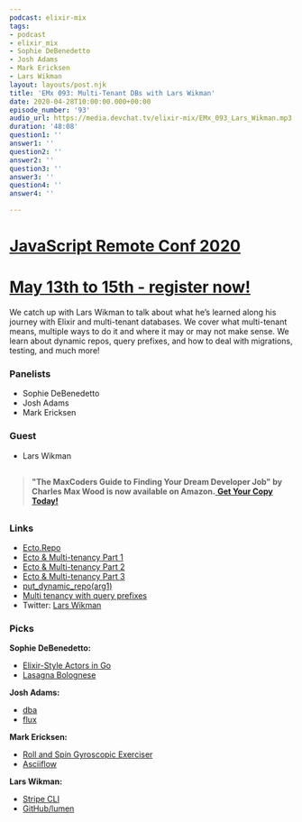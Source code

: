 ```yaml
---
podcast: elixir-mix
tags:
- podcast
- elixir_mix
- Sophie DeBenedetto
- Josh Adams
- Mark Ericksen
- Lars Wikman
layout: layouts/post.njk
title: 'EMx 093: Multi-Tenant DBs with Lars Wikman'
date: 2020-04-28T10:00:00.000+00:00
episode_number: '93'
audio_url: https://media.devchat.tv/elixir-mix/EMx_093_Lars_Wikman.mp3
duration: '48:08'
question1: ''
answer1: ''
question2: ''
answer2: ''
question3: ''
answer3: ''
question4: ''
answer4: ''

---
```

# [JavaScript Remote Conf 2020](https://devchat.tv/conferences/javascript-remote-2020/ "JavaScript Remote Conf 2020")

# [May 13th to 15th - register now!](https://devchat.tv/conferences/javascript-remote-2020/ "JavaScript Remote Conf 2020")

We catch up with Lars Wikman to talk about what he’s learned along his journey with Elixir and multi-tenant databases. We cover what multi-tenant means, multiple ways to do it and where it may or may not make sense. We learn about dynamic repos, query prefixes, and how to deal with migrations, testing, and much more!

### **Panelists**

* Sophie DeBenedetto
* Josh Adams
* Mark Ericksen

### **Guest**

* Lars Wikman

## 

> **"The MaxCoders Guide to Finding Your Dream Developer Job" by Charles Max Wood is now available on Amazon.**[ **Get Your Copy Today!**](https://www.amazon.com/gp/product/B081MBL5C9/ref=as_li_ss_tl?ie=UTF8&linkCode=sl1&tag=devchattv-20&linkId=9d61363241636e2546ef46abba198746&language=en_US)

## 

### **Links**

* [Ecto.Repo](https://hexdocs.pm/ecto/Ecto.Repo.html)
* [Ecto & Multi-tenancy Part 1](http://underjord.io/ecto-multi-tenancy-dynamic-repos-part-1-getting-started.html)
* [Ecto & Multi-tenancy Part 2](http://underjord.io/ecto-multi-tenancy-dynamic-repos-part-2.html)
* [Ecto & Multi-tenancy Part 3](http://underjord.io/ecto-multi-tenancy-prefixes-part-3.html )
* [put_dynamic_repo(arg1)](https://hexdocs.pm/ecto/Ecto.Repo.html#c:put_dynamic_repo/1)
* [Multi tenancy with query prefixes](https://hexdocs.pm/ecto/multi-tenancy-with-query-prefixes.html#content)
* Twitter: [Lars Wikman](https://twitter.com/lawik)

### **Picks**

**Sophie DeBenedetto:**

* [Elixir-Style Actors in Go](https://preslav.me/2020/03/07/elixir-style-actors-in-golang/)
* [Lasagna Bolognese](https://smittenkitchen.com/2012/02/lasagna-bolognese/)

**Josh Adams:**

* [dba](https://www.dbadbadba.com)
* [flux](https://fluxcd.io/)

**Mark Ericksen:**

* [Roll and Spin Gyroscopic Exerciser](https://www.amazon.com/gp/product/B007XVCRW8)
* [Asciiflow](http://asciiflow.com/)

**Lars Wikman:**

* [Stripe CLI](https://stripe.com/blog/stripe-cli)
* [GitHub/lumen](https://github.com/lumen/lumen)